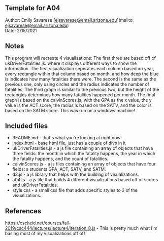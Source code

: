 Template for A04
------------

Author: Emily Savarese [ejsavarese@email.arizona.edu](mailto: ejsavarese@email.arizona.edu)  
Date: 2/15/2021


## Notes
This program will recreate 4 visualizations: The first three are based off of ukDriverFatalities.js: where it displays different ways to show the information. The first visualization seperates each column based on year, every rectangle within that column based on month, and how deep the blue is indicates how many fatalities there were. The second is the same as the previous one, only using circles and the radius indicates the number of fatalities. The third graph is similar to the previous two, but the height of the rectangles determines how many fatalities happened per month. The final graph is based on the calvinScores.js, with the GPA as the x value, the y value is the ACT score, the radius is based on the SATV, and the color is based on the SATM score. 
This was run on a windows machine!


## Included files

* README.md - that's what you're looking at right now!
* index.html - base html file, just has a couple of divs in it
* ukDriverFatalities.js - a js file containing an array of objects that have three fields: the month in which the fatality happens, the year in which the fatality happens, and the count of fatalities.
* calvinScores.js - a js files containing an array of objects that have four fields: a students GPA, ACT, SATV, and SATM.
* d3.js - a js library that helps with the building of visualizations.
* a04.js - a js file that builds 4 different visualizations based off of scores and ukDriverFatalities.
* style.css - a small css file that adds specific styles to 3 of the visualizations.


## References
https://cscheid.net/courses/fall-2019/csc444/lectures/lecture4/iteration_8.js - This is pretty much what I'm basing most of my visualizations off of!

